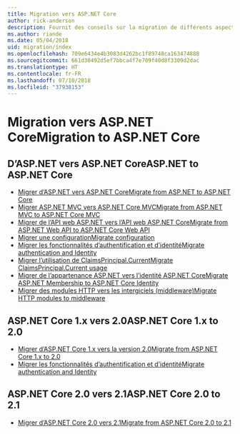 ```yaml
---
title: Migration vers ASP.NET Core
author: rick-anderson
description: Fournit des conseils sur la migration de différents aspects d’ASP.NET 4.x vers ASP.NET Core.
ms.author: riande
ms.date: 05/04/2018
uid: migration/index
ms.openlocfilehash: 709e6434e4b3083d4262bc1f89748ca163474888
ms.sourcegitcommit: 661d30492d5ef7bbca4f7e709f40d8f3309d2dac
ms.translationtype: HT
ms.contentlocale: fr-FR
ms.lasthandoff: 07/10/2018
ms.locfileid: "37938153"
---
```

# <a name="migration-to-aspnet-core"></a><span data-ttu-id="3a22c-103">Migration vers ASP.NET Core</span><span class="sxs-lookup"><span data-stu-id="3a22c-103">Migration to ASP.NET Core</span></span>

## <a name="aspnet-to-aspnet-core"></a><span data-ttu-id="3a22c-104">D’ASP.NET vers ASP.NET Core</span><span class="sxs-lookup"><span data-stu-id="3a22c-104">ASP.NET to ASP.NET Core</span></span>

* [<span data-ttu-id="3a22c-105">Migrer d’ASP.NET vers ASP.NET Core</span><span class="sxs-lookup"><span data-stu-id="3a22c-105">Migrate from ASP.NET to ASP.NET Core</span></span>](xref:migration/proper-to-2x/index)
* [<span data-ttu-id="3a22c-106">Migrer ASP.NET MVC vers ASP.NET Core MVC</span><span class="sxs-lookup"><span data-stu-id="3a22c-106">Migrate from ASP.NET MVC to ASP.NET Core MVC</span></span>](xref:migration/mvc)
* [<span data-ttu-id="3a22c-107">Migrer de l’API web ASP.NET vers l’API web ASP.NET Core</span><span class="sxs-lookup"><span data-stu-id="3a22c-107">Migrate from ASP.NET Web API to ASP.NET Core Web API</span></span>](xref:migration/webapi)
* [<span data-ttu-id="3a22c-108">Migrer une configuration</span><span class="sxs-lookup"><span data-stu-id="3a22c-108">Migrate configuration</span></span>](xref:migration/configuration)
* [<span data-ttu-id="3a22c-109">Migrer les fonctionnalités d’authentification et d’identité</span><span class="sxs-lookup"><span data-stu-id="3a22c-109">Migrate authentication and Identity</span></span>](xref:migration/identity)
* [<span data-ttu-id="3a22c-110">Migrer l’utilisation de ClaimsPrincipal.Current</span><span class="sxs-lookup"><span data-stu-id="3a22c-110">Migrate ClaimsPrincipal.Current usage</span></span>](xref:migration/claimsprincipal-current)
* [<span data-ttu-id="3a22c-111">Migrer de l’appartenance ASP.NET vers l’identité ASP.NET Core</span><span class="sxs-lookup"><span data-stu-id="3a22c-111">Migrate ASP.NET Membership to ASP.NET Core Identity</span></span>](xref:migration/proper-to-2x/membership-to-core-identity)
* [<span data-ttu-id="3a22c-112">Migrer des modules HTTP vers les intergiciels (middleware)</span><span class="sxs-lookup"><span data-stu-id="3a22c-112">Migrate HTTP modules to middleware</span></span>](xref:migration/http-modules)

## <a name="aspnet-core-1x-to-20"></a><span data-ttu-id="3a22c-113">ASP.NET Core 1.x vers 2.0</span><span class="sxs-lookup"><span data-stu-id="3a22c-113">ASP.NET Core 1.x to 2.0</span></span>

* [<span data-ttu-id="3a22c-114">Migrer d’ASP.NET Core 1.x vers la version 2.0</span><span class="sxs-lookup"><span data-stu-id="3a22c-114">Migrate from ASP.NET Core 1.x to 2.0</span></span>](xref:migration/1x-to-2x/index)
* [<span data-ttu-id="3a22c-115">Migrer les fonctionnalités d’authentification et d’identité</span><span class="sxs-lookup"><span data-stu-id="3a22c-115">Migrate authentication and Identity</span></span>](xref:migration/1x-to-2x/identity-2x)

## <a name="aspnet-core-20-to-21"></a><span data-ttu-id="3a22c-116">ASP.NET Core 2.0 vers 2.1</span><span class="sxs-lookup"><span data-stu-id="3a22c-116">ASP.NET Core 2.0 to 2.1</span></span>

* [<span data-ttu-id="3a22c-117">Migrer d’ASP.NET Core 2.0 vers 2.1</span><span class="sxs-lookup"><span data-stu-id="3a22c-117">Migrate from ASP.NET Core 2.0 to 2.1</span></span>](xref:migration/20_21)
